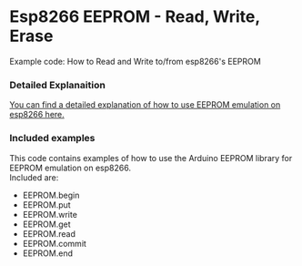 # Esp8266 EEPROM - Read, Write, Erase
Example code: How to Read and Write to/from esp8266's EEPROM

### Detailed Explanaition
[You can find a detailed explanation of how to use EEPROM emulation on esp8266 here.](https://blog.hirnschall.net/esp8266-eeprom/)

### Included examples
This code contains examples of how to use the Arduino EEPROM library for EEPROM emulation on esp8266.         
Included are:
- EEPROM.begin
- EEPROM.put
- EEPROM.write
- EEPROM.get
- EEPROM.read
- EEPROM.commit
- EEPROM.end
